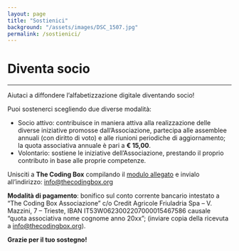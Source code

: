 ```yaml
---
layout: page
title: "Sostienici"
background: "/assets/images/DSC_1507.jpg"
permalink: /sostienici/
---
```


# Diventa socio

<hr class="green-divider">

Aiutaci a diffondere l’alfabetizzazione digitale diventando socio!

Puoi sostenerci scegliendo due diverse modalità:

<ul>
    <li>
        <span class="text-main-color">Socio attivo</span>: contribuisce in maniera attiva alla realizzazione delle diverse iniziative promosse dall’Associazione, partecipa alle assemblee annuali (con diritto di voto) e alle riunioni periodiche di aggiornamento; la quota associativa annuale è pari a <strong>€ 15,00</strong>.
    </li>
    <li>
        <span class="text-main-color">Volontario</span>: sostiene le iniziative dell’Associazione, prestando il proprio contributo in base alle proprie competenze.
    </li>
</ul>

Unisciti a **The Coding Box** compilando il <a class="bold-text" href="{{ '/assets/docs/MODULO-PER-ISCRIZIONE-THE-CODING-BOX.pdf' | relative_url }}" target="_blank">modulo allegato</a> e invialo all’indirizzo: <a class="bold-text" href="mailto:info@thecodingbox.org">info@thecodingbox.org</a>

**Modalità di pagamento**: bonifico sul conto corrente bancario intestato a “The Coding Box Associazione” c/o Credit Agricole Friuladria Spa – V. Mazzini, 7 – Trieste, IBAN IT53W0623002207000015467586 causale “quota associativa nome cognome anno 20xx”; (inviare copia della ricevuta a <a class="bold-text" href="mailto:info@thecodingbox.org">info@thecodingbox.org</a>).

**Grazie per il tuo sostegno!**
